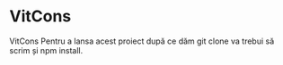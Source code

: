 # VitCons
VitCons
Pentru a lansa acest proiect după ce dăm git clone va trebui să scrim și npm install.
